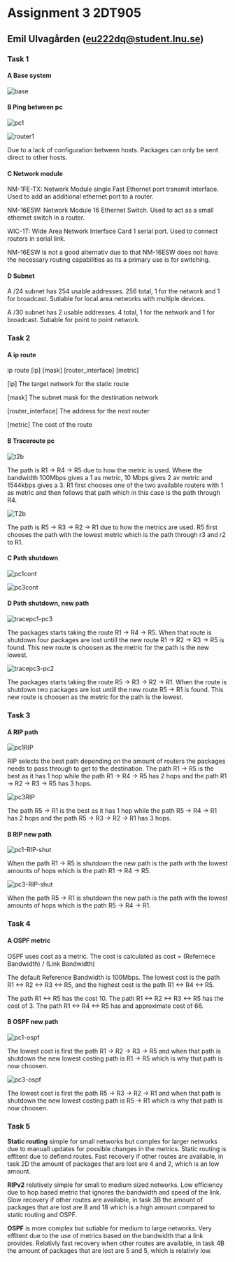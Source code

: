 # Assignment 3 2DT905

## Emil Ulvagården (<eu222dq@student.lnu.se>)

### Task 1

#### A Base system

![base](T1a-base.png)

#### B Ping between pc

![pc1](T1b-pc1.png)

![router1](T1b-router1.png)

Due to a lack of configuration between hosts. Packages can only be sent direct to other hosts.

#### C Network module

NM-1FE-TX: Network Module single Fast Ethernet port transmit interface. Used to add an additional ethernet port to a router.

NM-16ESW: Network Module 16 Ethernet Switch. Used to act as a small ethernet switch in a router.

WIC-1T: Wide Area Network Interface Card 1 serial port. Used to connect routers in serial link.

NM-16ESW is not a good alternativ due to that NM-16ESW does not have the necessary routing capabilities as its a primary use is for switching.

#### D Subnet

A /24 subnet has 254 usable addresses. 256 total, 1 for the network and 1 for broadcast. Sutiable for local area networks with multiple devices.

A /30 subnet has 2 usable addresses. 4 total, 1 for the network and 1 for broadcast. Sutiable for point to point network.

### Task 2

#### A ip route

ip route [ip] [mask] [router_interface] [metric]

[ip] The target network for the static route

[mask] The subnet mask for the destination network

[router_interface] The address for the next router

[metric] The cost of the route

#### B Traceroute pc

![t2b](T2b-pc1.png)

The path is R1 -> R4 -> R5 due to how the metric is used. Where the bandwidth 100Mbps gives a 1 as metric, 10 Mbps gives 2 av metric and 1544kbps gives a 3. R1 first chooses one of the two available routers with 1 as metric and then follows that path which in this case is the path through R4.

![T2b](T2b-pc3.png)

The path is R5 -> R3 -> R2 -> R1 due to how the metrics are used. R5 first chooses the path with the lowest metric which is the path through r3 and r2 to R1.

#### C Path shutdown

![pc1cont](T2c-pc1cont.png)

![pc3cont](T2c-pc3cont.png)

#### D Path shutdown, new path

![tracepc1-pc3](T2d-Tracepc1-pc3.png)

The packages starts taking the route R1 -> R4 -> R5. When that route is shutdown four packages are lost untill the new route R1 -> R2 -> R3 -> R5 is found. This new route is choosen as the metric for the path is the new lowest.

![tracepc3-pc2](T2d-Tracepc3-pc2.png)

The packages starts taking the route R5 -> R3 -> R2 -> R1. When the route is shutdown two packages are lost untill the new route R5 -> R1 is found. This new route is choosen as the metric for the path is the lowest.

### Task 3

#### A RIP path

![pc1RIP](T3a-pc1RIP.png)

RIP selects the best path depending on the amount of routers the packages needs to pass through to get to the destination. The path R1 -> R5 is the best as it has 1 hop while the path R1 -> R4 -> R5 has 2 hops and the path R1 -> R2 -> R3 -> R5 has 3 hops.

![pc3RIP](T3a-pc3RIP.png)

The path R5 -> R1 is the best as it has 1 hop while the path R5 -> R4 -> R1 has 2 hops and the path R5 -> R3 -> R2 -> R1 has 3 hops.

#### B RIP new path

![pc1-RIP-shut](T3b-pc1-RIP-shut.png)

When the path R1 -> R5 is shutdown the new path is the path with the lowest amounts of hops which is the path R1 -> R4 -> R5.

![pc3-RIP-shut](T3b-pc3-RIP-shut.png)

When the path R5 -> R1 is shutdown the new path is the path with the lowest amounts of hops which is the path R5 -> R4 -> R1.

### Task 4

#### A OSPF metric

OSPF uses cost as a metric. The cost is calculated as cost = (Refernece Bandwidth) / (Link Bandwidth)

The default Reference Bandwidth is 100Mbps. The lowest cost is the path R1 <-> R2 <-> R3 <-> R5, and the highest cost is the path R1 <-> R4 <-> R5.

The path R1 <-> R5 has the cost 10. The path R1 <-> R2 <-> R3 <-> R5 has the cost of 3. The path R1 <-> R4 <-> R5 has and approximate cost of 66.

#### B OSPF new path

![pc1-ospf](T4a-pc1-ospf.png)

The lowest cost is first the path R1 -> R2 -> R3 -> R5 and when that path is shutdown the new lowest costing path is R1 -> R5 which is why that path is now choosen.

![pc3-ospf](T4a-pc3-ospf.png)

The lowest cost is first the path R5 -> R3 -> R2 -> R1 and when that path is shutdown the new lowest costing path is R5 -> R1 which is why that path is now choosen.

### Task 5

**Static routing** simple for small networks but complex for larger networks due to manuall updates for possible changes in the metrics. Static routing is effitent due to defiend routes. Fast recovery if other routes are available, in task 2D the amount of packages that are lost are 4 and 2, which is an low amount.

**RIPv2** relatively simple for small to medium sized networks. Low efficiency due to hop based metric that ignores the bandwidth and speed of the link. Slow recovery if other routes are available, in task 3B the amount of packages that are lost are 8 and 18 which is a high amount compared to static routing and OSPF.

**OSPF** is more complex but sutiable for medium to large networks. Very effitent due to the use of metrics based on the bandwidth that a link provides. Relativly fast recovery when other routes are available, in task 4B the amount of packages that are lost are 5 and 5, which is relativly low.
